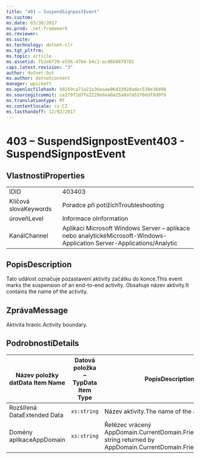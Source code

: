```yaml
---
title: "403 – SuspendSignpostEvent"
ms.custom: 
ms.date: 03/30/2017
ms.prod: .net-framework
ms.reviewer: 
ms.suite: 
ms.technology: dotnet-clr
ms.tgt_pltfrm: 
ms.topic: article
ms.assetid: fb2e6f29-e556-47b4-b4c1-acd6b8879702
caps.latest.revision: "3"
author: dotnet-bot
ms.author: dotnetcontent
manager: wpickett
ms.openlocfilehash: b9259ca71a21e36eaae06d33920adec538e36d98
ms.sourcegitcommit: ce279f2d7fe2220e6ea0a25a8a7a5370ddf8d9f0
ms.translationtype: MT
ms.contentlocale: cs-CZ
ms.lasthandoff: 12/02/2017
---
```

# <a name="403---suspendsignpostevent"></a><span data-ttu-id="aeee0-102">403 – SuspendSignpostEvent</span><span class="sxs-lookup"><span data-stu-id="aeee0-102">403 - SuspendSignpostEvent</span></span>
## <a name="properties"></a><span data-ttu-id="aeee0-103">Vlastnosti</span><span class="sxs-lookup"><span data-stu-id="aeee0-103">Properties</span></span>  
  
|||  
|-|-|  
|<span data-ttu-id="aeee0-104">ID</span><span class="sxs-lookup"><span data-stu-id="aeee0-104">ID</span></span>|<span data-ttu-id="aeee0-105">403</span><span class="sxs-lookup"><span data-stu-id="aeee0-105">403</span></span>|  
|<span data-ttu-id="aeee0-106">Klíčová slova</span><span class="sxs-lookup"><span data-stu-id="aeee0-106">Keywords</span></span>|<span data-ttu-id="aeee0-107">Poradce při potížích</span><span class="sxs-lookup"><span data-stu-id="aeee0-107">Troubleshooting</span></span>|  
|<span data-ttu-id="aeee0-108">úroveň</span><span class="sxs-lookup"><span data-stu-id="aeee0-108">Level</span></span>|<span data-ttu-id="aeee0-109">Informace o</span><span class="sxs-lookup"><span data-stu-id="aeee0-109">Information</span></span>|  
|<span data-ttu-id="aeee0-110">Kanál</span><span class="sxs-lookup"><span data-stu-id="aeee0-110">Channel</span></span>|<span data-ttu-id="aeee0-111">Aplikaci Microsoft Windows Server – aplikace nebo analytické</span><span class="sxs-lookup"><span data-stu-id="aeee0-111">Microsoft-Windows-Application Server-Applications/Analytic</span></span>|  
  
## <a name="description"></a><span data-ttu-id="aeee0-112">Popis</span><span class="sxs-lookup"><span data-stu-id="aeee0-112">Description</span></span>  
 <span data-ttu-id="aeee0-113">Tato událost označuje pozastavení aktivity začátku do konce.</span><span class="sxs-lookup"><span data-stu-id="aeee0-113">This event marks the suspension of an end-to-end activity.</span></span> <span data-ttu-id="aeee0-114">Obsahuje název aktivity.</span><span class="sxs-lookup"><span data-stu-id="aeee0-114">It contains the name of the activity.</span></span>  
  
## <a name="message"></a><span data-ttu-id="aeee0-115">Zpráva</span><span class="sxs-lookup"><span data-stu-id="aeee0-115">Message</span></span>  
 <span data-ttu-id="aeee0-116">Aktivita hranic.</span><span class="sxs-lookup"><span data-stu-id="aeee0-116">Activity boundary.</span></span>  
  
## <a name="details"></a><span data-ttu-id="aeee0-117">Podrobnosti</span><span class="sxs-lookup"><span data-stu-id="aeee0-117">Details</span></span>  
  
|<span data-ttu-id="aeee0-118">Název položky dat</span><span class="sxs-lookup"><span data-stu-id="aeee0-118">Data Item Name</span></span>|<span data-ttu-id="aeee0-119">Datová položka – Typ</span><span class="sxs-lookup"><span data-stu-id="aeee0-119">Data Item Type</span></span>|<span data-ttu-id="aeee0-120">Popis</span><span class="sxs-lookup"><span data-stu-id="aeee0-120">Description</span></span>|  
|--------------------|--------------------|-----------------|  
|<span data-ttu-id="aeee0-121">Rozšířená Data</span><span class="sxs-lookup"><span data-stu-id="aeee0-121">Extended Data</span></span>|`xs:string`|<span data-ttu-id="aeee0-122">Název aktivity.</span><span class="sxs-lookup"><span data-stu-id="aeee0-122">The name of the activity.</span></span>|  
|<span data-ttu-id="aeee0-123">Domény aplikace</span><span class="sxs-lookup"><span data-stu-id="aeee0-123">AppDomain</span></span>|`xs:string`|<span data-ttu-id="aeee0-124">Řetězec vrácený AppDomain.CurrentDomain.FriendlyName.</span><span class="sxs-lookup"><span data-stu-id="aeee0-124">The string returned by AppDomain.CurrentDomain.FriendlyName.</span></span>|
